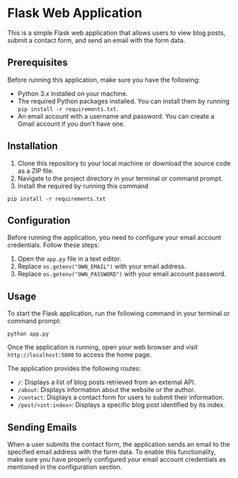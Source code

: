 # Flask Web Application

This is a simple Flask web application that allows users to view blog posts, submit a contact form, and send an email with the form data.

## Prerequisites

Before running this application, make sure you have the following:

- Python 3.x installed on your machine.
- The required Python packages installed. You can install them by running `pip install -r requirements.txt`.
- An email account with a username and password. You can create a Gmail account if you don't have one.

## Installation

1. Clone this repository to your local machine or download the source code as a ZIP file.
2. Navigate to the project directory in your terminal or command prompt.
3. Install the required by running this command

```
pip install -r requirements.txt

```


## Configuration

Before running the application, you need to configure your email account credentials. Follow these steps:

1. Open the `app.py` file in a text editor.
2. Replace `os.getenv("OWN_EMAIL")` with your email address.
3. Replace `os.getenv("OWN_PASSWORD")` with your email account password.

## Usage

To start the Flask application, run the following command in your terminal or command prompt:

```
python app.py

```
Once the application is running, open your web browser and visit `http://localhost:5000` to access the home page.

The application provides the following routes:

- `/`: Displays a list of blog posts retrieved from an external API.
- `/about`: Displays information about the website or the author.
- `/contact`: Displays a contact form for users to submit their information.
- `/post/<int:index>`: Displays a specific blog post identified by its index.

## Sending Emails

When a user submits the contact form, the application sends an email to the specified email address with the form data. To enable this functionality, make sure you have properly configured your email account credentials as mentioned in the configuration section.


